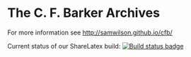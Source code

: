 The C. F. Barker Archives
=========================

For more information see http://samwilson.github.io/cfb/

Current status of our ShareLatex build:
[![Build status badge](https://www.sharelatex.com/github/repos/samwilson/cfb/builds/latest/badge.svg)](https://www.sharelatex.com/github/repos/samwilson/cfb)
